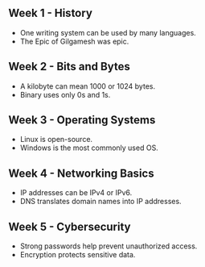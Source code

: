 ## Week 1 - History  
- One writing system can be used by many languages.  
- The Epic of Gilgamesh was epic.  

## Week 2 - Bits and Bytes  
- A kilobyte can mean 1000 or 1024 bytes.  
- Binary uses only 0s and 1s.  

## Week 3 - Operating Systems  
- Linux is open-source.  
- Windows is the most commonly used OS.  

## Week 4 - Networking Basics  
- IP addresses can be IPv4 or IPv6.  
- DNS translates domain names into IP addresses.  

## Week 5 - Cybersecurity  
- Strong passwords help prevent unauthorized access.  
- Encryption protects sensitive data.  
